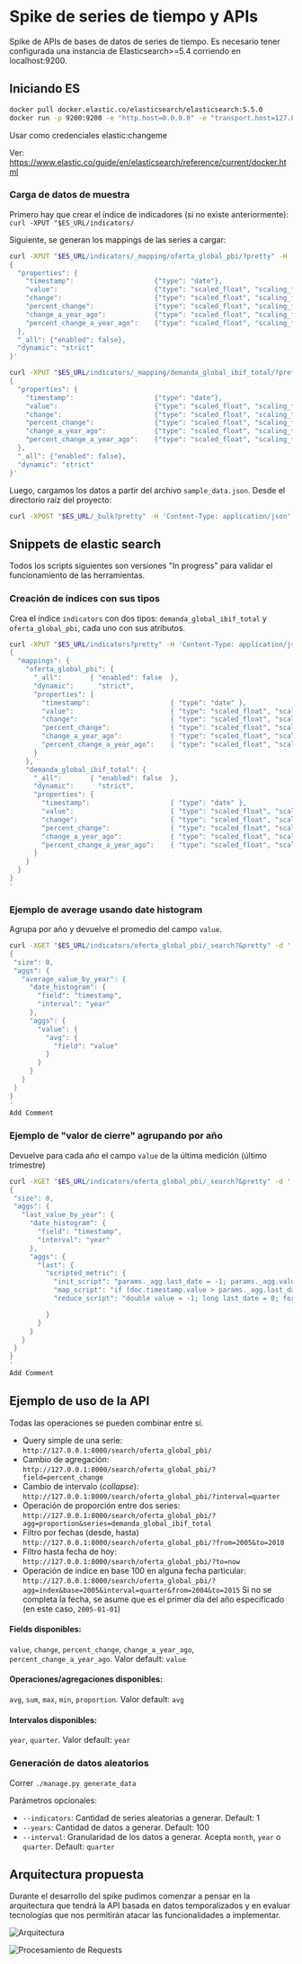 # Spike de series de tiempo y APIs

Spike de APIs de bases de datos de series de tiempo.
Es necesario tener configurada una instancia de Elasticsearch>=5.4 corriendo en localhost:9200.

## Iniciando ES

```bash
docker pull docker.elastic.co/elasticsearch/elasticsearch:5.5.0
docker run -p 9200:9200 -e "http.host=0.0.0.0" -e "transport.host=127.0.0.1" docker.elastic.co/elasticsearch/elasticsearch:5.5.0
```

Usar como credenciales elastic:changeme

Ver: https://www.elastic.co/guide/en/elasticsearch/reference/current/docker.html

### Carga de datos de muestra
Primero hay que crear el índice de indicadores (si no existe anteriormente):
`curl -XPUT "$ES_URL/indicators/`

Siguiente, se generan los mappings de las series a cargar:
```bash
curl -XPUT "$ES_URL/indicators/_mapping/oferta_global_pbi/?pretty" -H 'Content-Type: application/json' -d '
{
  "properties": {
    "timestamp":                    {"type": "date"},
    "value":                        {"type": "scaled_float", "scaling_factor": 10000000},
    "change":                       {"type": "scaled_float", "scaling_factor": 10000000},
    "percent_change":               {"type": "scaled_float", "scaling_factor": 10000000},
    "change_a_year_ago":            {"type": "scaled_float", "scaling_factor": 10000000},
    "percent_change_a_year_ago":    {"type": "scaled_float", "scaling_factor": 10000000}
  },
  "_all": {"enabled": false},
  "dynamic": "strict"
}'
```
```bash
curl -XPUT "$ES_URL/indicators/_mapping/demanda_global_ibif_total/?pretty" -H 'Content-Type: application/json' -d '
{
  "properties": {
    "timestamp":                    {"type": "date"},
    "value":                        {"type": "scaled_float", "scaling_factor": 10000000},
    "change":                       {"type": "scaled_float", "scaling_factor": 10000000},
    "percent_change":               {"type": "scaled_float", "scaling_factor": 10000000},
    "change_a_year_ago":            {"type": "scaled_float", "scaling_factor": 10000000},
    "percent_change_a_year_ago":    {"type": "scaled_float", "scaling_factor": 10000000}
  },
  "_all": {"enabled": false},
  "dynamic": "strict"
}'
```

Luego, cargamos los datos a partir del archivo `sample_data.json`. Desde el directorio raíz del proyecto:
```bash 
curl -XPOST "$ES_URL/_bulk?pretty" -H 'Content-Type: application/json' --data-binary "@samples/sample_data.json"
```


## Snippets de elastic search

Todos los scripts siguientes son versiones "In progress" para validar el funcionamiento de las herramientas.

### Creación de índices con sus tipos

Crea el índice `indicators` con dos tipos: `demanda_global_ibif_total` y `oferta_global_pbi`, cada uno con sus atributos.

```bash
curl -XPUT "$ES_URL/indicators?pretty" -H 'Content-Type: application/json' -d'
{
  "mappings": {
    "oferta_global_pbi": {
      "_all":       { "enabled": false  },
      "dynamic":      "strict",
      "properties": {
        "timestamp":                    { "type": "date" },
        "value":                        { "type": "scaled_float", "scaling_factor": 10000000 },
        "change":                       { "type": "scaled_float", "scaling_factor": 10000000 },
        "percent_change":               { "type": "scaled_float", "scaling_factor": 10000000 },
        "change_a_year_ago":            { "type": "scaled_float", "scaling_factor": 10000000 },
        "percent_change_a_year_ago":    { "type": "scaled_float", "scaling_factor": 10000000 }
      }
    },
    "demanda_global_ibif_total": {
      "_all":       { "enabled": false  },
      "dynamic":      "strict",
      "properties": {
        "timestamp":                    { "type": "date" },
        "value":                        { "type": "scaled_float", "scaling_factor": 10000000 },
        "change":                       { "type": "scaled_float", "scaling_factor": 10000000 },
        "percent_change":               { "type": "scaled_float", "scaling_factor": 10000000 },
        "change_a_year_ago":            { "type": "scaled_float", "scaling_factor": 10000000 },
        "percent_change_a_year_ago":    { "type": "scaled_float", "scaling_factor": 10000000 }
      }
    }
  }
}
'
```

### Ejemplo de average usando date histogram

Agrupa por año y devuelve el promedio del campo `value`.

```bash
curl -XGET "$ES_URL/indicators/oferta_global_pbi/_search?&pretty" -d '
{
 "size": 0,
 "aggs": {
   "average_value_by_year": {
     "date_histogram": {
       "field": "timestamp",
       "interval": "year"
     },
     "aggs": {
       "value": {
         "avg": {
           "field": "value"
         }
       }
     }
   }
 }
}
'
Add Comment
```

### Ejemplo de "valor de cierre" agrupando por año

Devuelve para cada año el campo `value` de la última medición (último trimestre)

```bash
curl -XGET "$ES_URL/indicators/oferta_global_pbi/_search?&pretty" -d '
{
 "size": 0,
 "aggs": {
   "last_value_by_year": {
     "date_histogram": {
       "field": "timestamp",
       "interval": "year"
     },
     "aggs": {
       "last": {
         "scripted_metric": {
           "init_script": "params._agg.last_date = -1; params._agg.value = 0;",
           "map_script": "if (doc.timestamp.value > params._agg.last_date) { params._agg.last_date = doc.timestamp.value; params._agg.value = doc.value.value; }",
           "reduce_script": "double value = -1; long last_date = 0; for (a in params._aggs) { if (a != null && a.last_date > last_date) { value = a.value; last_date = a.last_date; } } return value"

         }
       }
     }
   }
 }
}
'
Add Comment
```


## Ejemplo de uso de la API
Todas las operaciones se pueden combinar entre sí.
- Query simple de una serie:
`http://127.0.0.1:8000/search/oferta_global_pbi/`
- Cambio de agregación:
`http://127.0.0.1:8000/search/oferta_global_pbi/?field=percent_change`
- Cambio de intervalo (_collapse_):
`http://127.0.0.1:8000/search/oferta_global_pbi/?interval=quarter`
- Operación de proporción entre dos series:
`http://127.0.0.1:8000/search/oferta_global_pbi/?agg=proportion&series=demanda_global_ibif_total`
- Filtro por fechas (desde, hasta)
`http://127.0.0.1:8000/search/oferta_global_pbi/?from=2005&to=2010`
- Filtro hasta fecha de hoy:
`http://127.0.0.1:8000/search/oferta_global_pbi/?to=now`
- Operación de índice en base 100 en alguna fecha particular:
`http://127.0.0.1:8000/search/oferta_global_pbi/?agg=index&base=2005&interval=quarter&from=2004&to=2015`
Si no se completa la fecha, se asume que es el primer día del año especificado (en este caso, `2005-01-01`)
#### Fields disponibles:
`value`, `change`, `percent_change`, `change_a_year_ago`, `percent_change_a_year_ago`. Valor default: `value`

#### Operaciones/agregaciones disponibles:
`avg`, `sum`, `max`, `min`, `proportion`. Valor default: `avg`

#### Intervalos disponibles:
`year`, `quarter`. Valor default: `year`

### Generación de datos aleatorios
Correr `./manage.py generate_data`

Parámetros opcionales: 
- `--indicators`: Cantidad de series aleatorias a generar. Default: 1
- `--years`: Cantidad de datos a generar. Default: 100 
- `--interval`: Granularidad de los datos a generar. Acepta `month`, `year` o `quarter`. Default: `quarter`

## Arquitectura propuesta

Durante el desarrollo del spike pudimos comenzar a pensar en la arquitectura que tendrá la API basada en datos temporalizados y en evaluar tecnologías que nos permitirán atacar las funcionalidades a implementar.

![Arquitectura](https://github.com/datosgobar/spike-series-de-tiempo/raw/master/docs/imgs/APIs%20y%20TS%20-%20Arquitectura.png)

![Procesamiento de Requests](https://github.com/datosgobar/spike-series-de-tiempo/raw/master/docs/imgs/APIs%20y%20TS%20-%20Procesamiento%20de%20Request.png)
